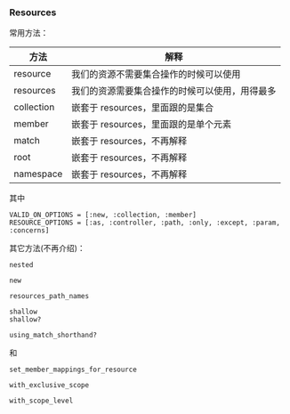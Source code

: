 ### Resources

常用方法：

| 方法 | 解释 |
| -- | -- |
| resource | 我们的资源不需要集合操作的时候可以使用 |
| resources | 我们的资源需要集合操作的时候可以使用，用得最多 |
| collection | 嵌套于 resources，里面跟的是集合 |
| member | 嵌套于 resources，里面跟的是单个元素 |
| match | 嵌套于 resources，不再解释 |
| root | 嵌套于 resources，不再解释 |
| namespace | 嵌套于 resources，不再解释 |

其中

```
VALID_ON_OPTIONS = [:new, :collection, :member]
RESOURCE_OPTIONS = [:as, :controller, :path, :only, :except, :param, :concerns]
```

其它方法(不再介绍)：

```
nested

new

resources_path_names

shallow
shallow?

using_match_shorthand?
```

和

```
set_member_mappings_for_resource

with_exclusive_scope

with_scope_level
```
